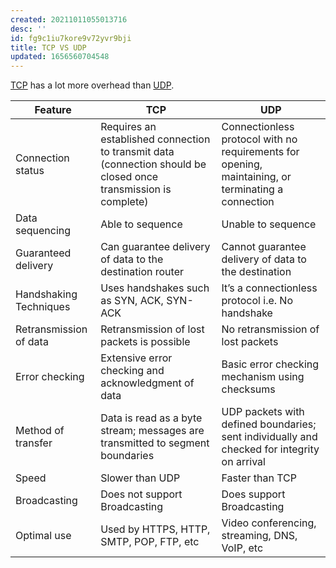 ```yaml
---
created: 20211011055013716
desc: ''
id: fg9c1iu7kore9v72yvr9bji
title: TCP VS UDP
updated: 1656560704548
---
```

   
[TCP](../devlog/TCP.md) has a lot more overhead than [UDP](../devlog/udp.md).   
   
| Feature                | TCP                                                                                                             | UDP                                                                                                |   
| ---------------------- | --------------------------------------------------------------------------------------------------------------- | -------------------------------------------------------------------------------------------------- |   
| Connection status      | Requires an established connection to transmit data (connection should be closed once transmission is complete) | Connectionless protocol with no requirements for opening, maintaining, or terminating a connection |   
| Data sequencing        | Able to sequence                                                                                                | Unable to sequence                                                                                 |   
| Guaranteed delivery    | Can guarantee delivery of data to the destination router                                                        | Cannot guarantee delivery of data to the destination                                               |   
|Handshaking Techniques | Uses handshakes such as SYN, ACK, SYN-ACK|It’s a connectionless protocol i.e. No handshake|   
| Retransmission of data | Retransmission of lost packets is possible                                                                      | No retransmission of lost packets                                                                  |   
| Error checking         | Extensive error checking and acknowledgment of data                                                             | Basic error checking mechanism using checksums                                                     |   
| Method of transfer     | Data is read as a byte stream; messages are transmitted to segment boundaries                                   | UDP packets with defined boundaries; sent individually and checked for integrity on arrival        |   
| Speed                  | Slower than UDP                                                                                                 | Faster than TCP                                                                                    |   
| Broadcasting           | Does not support Broadcasting                                                                                   | Does support Broadcasting                                                                          |   
| Optimal use            | Used by HTTPS, HTTP, SMTP, POP, FTP, etc                                                                        | Video conferencing, streaming, DNS, VoIP, etc                                                      |